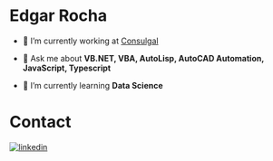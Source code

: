 # Edgar Rocha

- 🔭 I’m currently working at [Consulgal](https://consulgal.pt/)

- 💬 Ask me about **VB.NET, VBA, AutoLisp, AutoCAD Automation, JavaScript, Typescript**

- 🌱 I’m currently learning **Data Science**

# Contact

<a href="https://www.linkedin.com/in/edgar-rocha-71722018a/" target="_blank">
  <img align="center" src="https://img.shields.io/badge/-Edgar Rocha-05122A?style=flat&logo=linkedin" alt="linkedin"/>
</a>

